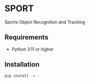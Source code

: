 # SPORT
Sports Object Recognition and Tracking

## Requirements
- Python 3.11 or higher

## Installation
```bash
pip install -e .
```
